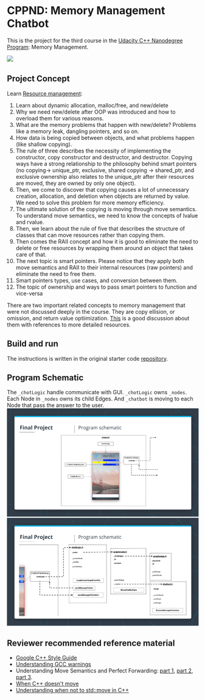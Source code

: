 # CPPND: Memory Management Chatbot

This is the project for the third course in the [Udacity C++ Nanodegree Program](https://www.udacity.com/course/c-plus-plus-nanodegree--nd213): Memory Management.

<img src="images/chatbot_demo.gif"/>

## Project Concept
Learn [Resource management](http://isocpp.github.io/CppCoreGuidelines/CppCoreGuidelines#S-resource):
1. Learn about dynamic allocation, malloc/free, and new/delete
2. Why we need new/delete after OOP was introduced and how to overload them for various reasons.
3. What are the memory problems that happen with new/delete? Problems like a memory leak, dangling pointers, and so on.
4. How data is being copied between objects, and what problems happen (like shallow copying).
5. The rule of three describes the necessity of implementing the constructor, copy constructor and destructor, and destructor. Copying ways have a strong relationship to the philosophy behind smart pointers (no copying-> unique_ptr, exclusive, shared copying -> shared_ptr, and exclusive ownership also relates to the unique_ptr after their resources are moved, they are owned by only one object).
6. Then, we come to discover that copying causes a lot of unnecessary creation, allocation, and deletion when objects are returned by value. We need to solve this problem for more memory efficiency.
7. The ultimate solution of the copying is moving through move semantics. To understand move semantics, we need to know the concepts of lvalue and rvalue.
8. Then, we learn about the rule of five that describes the structure of classes that can move resources rather than copying them.
9. Then comes the RAII concept and how it is good to eliminate the need to delete or free resources by wrapping them around an object that takes care of that.
10. The next topic is smart pointers. Please notice that they apply both move semantics and RAII to their internal resources (raw pointers) and eliminate the need to free them.
11. Smart pointers types, use cases, and conversion between them.
12. The topic of ownership and ways to pass smart pointers to function and vice-versa

There are two important related concepts to memory management that were not discussed deeply in the course. They are copy ellision, or omission, and return value optiimization. [This](https://stackoverflow.com/questions/12953127/what-are-copy-elision-and-return-value-optimization) is a good discussion about them with references to more detailed resources. 
## Build and run
The instructions is written in the original starter code [repository](https://github.com/udacity/CppND-Memory-Management-Chatbot).

## Program Schematic
The `_chotLogic` handle communicate with GUI. `_chotLogic` owns `_nodes`. Each Node in `_nodes` owns its child Edges. And `_chatbot` is moving to each Node that pass the answer to the user.
<img src="images/program_schematic.png"/>
<img src="images/program_schematic_2.png"/>

## Reviewer recommended reference material
* [Google C++ Style Guide](https://google.github.io/styleguide/cppguide.html)
* [Understanding GCC warnings](https://developers.redhat.com/blog/2019/03/13/understanding-gcc-warnings#)
* Understanding Move Semantics and Perfect Forwarding: [part 1](https://medium.com/@dr3wc/understanding-move-semantics-and-perfect-forwarding-987cf4dc7e27), [part 2](https://medium.com/@dr3wc/understanding-move-semantics-and-perfect-forwarding-part-2-6b8266b6cfa4), [part 3](https://medium.com/@dr3wc/understanding-move-semantics-and-perfect-forwarding-part-3-65575d523ff8).
* [When C++ doesn't move](https://pspdfkit.com/blog/2019/when-cpp-doesnt-move/)
* [Understanding when not to std::move in C++](https://developers.redhat.com/blog/2019/04/12/understanding-when-not-to-stdmove-in-c/)